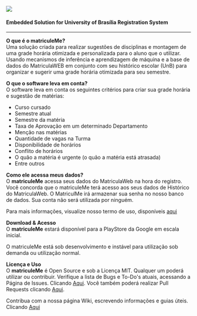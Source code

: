 ![](https://github.com/sant0ro/matriculeMe/raw/master/Logo.png)
#### Embedded Solution for University of Brasília Registration System
-------------------------------------

<b>O que é o matriculeMe?</b><br>
Uma solução criada para realizar sugestões de disciplinas e montagem de uma grade horária otimizada e personalizada para o aluno que o utilizar. Usando mecanismos de inferência e aprendizagem de máquina e a base de dados do MatriculaWEB em conjunto com seu histórico escolar (UnB) para organizar e sugerir uma grade horária otimizada para seu semestre.

<b>O que o software leva em conta?</b><br>
O software leva em conta os seguintes critérios para criar sua grade horária e sugestão de matérias:

* Curso cursado
* Semestre atual
* Semestre da matéria
* Taxa de Aprovação em um determinado Departamento
* Menção nas matérias
* Quantidade de vagas na Turma
* Disponibilidade de horários
* Conflito de horários
* O quão a matéria é urgente (o quão a matéria está atrasada)
* Entre outros

<b>Como ele acessa meus dados?</b><br>
O **matriculeMe** acessa seus dados do MatriculaWeb na hora do registro. Você concorda que o matriculeMe terá acesso aos seus dados de Histórico do MatriculaWeb. O MatriculMe irá armazenar sua senha no nosso banco de dados. Sua conta não será utilizada por ninguém.

Para mais informações, visualize nosso termo de uso, disponíveis [aqui](https://github.com/sant0ro/matriculeMe/blob/master/TERMOS.md)

<b>Download & Acesso</b><br>
O **matriculeMe** estará disponível para a PlayStore da Google em escala inicial.

O matriculeMe está sob desenvolvimento e instável para utilização sob demanda ou utilização normal.

<b>Licença e Uso</b><br>
O **matriculeMe** é Open Source e sob a Licença MIT. Qualquer um poderá utilizar ou contribuir. Verifique a lista de Bugs e To-Do's atuais, acessando a Página de Issues. Clicando [Aqui](https://github.com/sant0ro/matriculeMe/issues). Você também poderá realizar Pull Requests clicando [Aqui](https://github.com/sant0ro/matriculeMe/pulls).

Contribua com a nossa página Wiki, escrevendo informações e guias úteis. Clicando [Aqui](https://github.com/sant0ro/matriculeMe/wiki)

